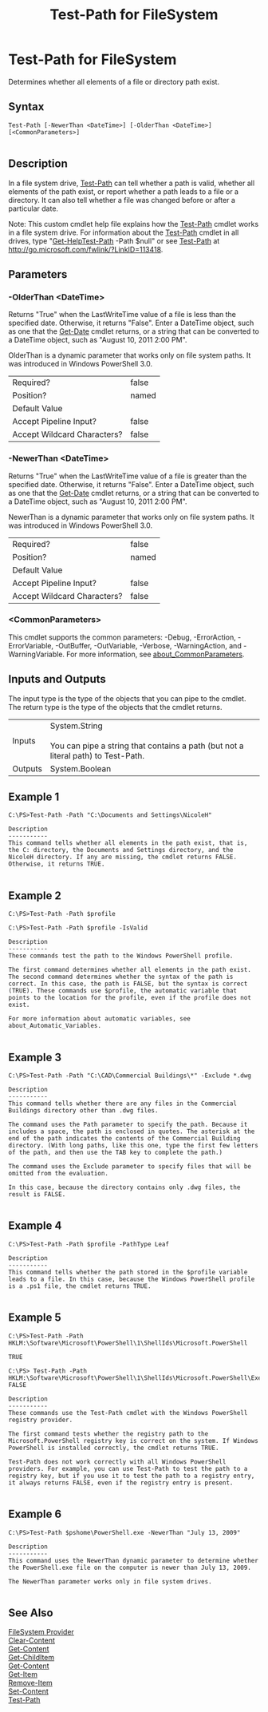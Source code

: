 ﻿---
title: "Test-Path for FileSystem"
ms.custom: na
ms.date: 09/30/2014
ms.reviewer: na
ms.suite: na
ms.tgt_pltfrm: na
ms.topic: article
applies_to: 
  - Windows PowerShell 4.0
  - Windows PowerShell 5.0
  - Windows PowerShell 3.0
  - Windows PowerShell 2.0
caps.latest.revision: 10
manager: stevenka
---
# Test-Path for FileSystem
Determines whether all elements of a file or directory path exist.  
  
## Syntax  
  
```  
Test-Path [-NewerThan <DateTime>] [-OlderThan <DateTime>] [<CommonParameters>]  
  
```  
  
## Description  
 In a file system drive, [Test-Path](..\..\..\Microsoft.PowerShell.Management\Test-Path.md) can tell whether a path is valid, whether all elements of the path exist, or report whether a path leads to a file or a directory. It can also tell whether a file was changed before or after a particular date.  
  
 Note: This custom cmdlet help file explains how the [Test-Path](..\..\..\Microsoft.PowerShell.Management\Test-Path.md) cmdlet works in a file system drive. For information about the [Test-Path](..\..\..\Microsoft.PowerShell.Management\Test-Path.md) cmdlet in all drives, type "[Get-Help](..\..\Get-Help.md)[Test-Path](..\..\..\Microsoft.PowerShell.Management\Test-Path.md) -Path $null" or see [Test-Path](..\..\..\Microsoft.PowerShell.Management\Test-Path.md) at http://go.microsoft.com/fwlink/?LinkID=113418.  
  
## Parameters  
  
### -OlderThan <DateTime\>  
 Returns "True" when the LastWriteTime value of a file is less than the specified date. Otherwise, it returns "False". Enter a DateTime object, such as one that the [Get-Date](..\..\..\Microsoft.PowerShell.Utility\Get-Date.md) cmdlet returns, or a string that can be converted to a DateTime object, such as "August 10, 2011 2:00 PM".  
  
 OlderThan is a dynamic parameter that works only on file system paths. It was introduced in Windows PowerShell 3.0.  
  
|||  
|-|-|  
|Required?|false|  
|Position?|named|  
|Default Value||  
|Accept Pipeline Input?|false|  
|Accept Wildcard Characters?|false|  
  
### -NewerThan <DateTime\>  
 Returns "True" when the LastWriteTime value of a file is greater than the specified date. Otherwise, it returns "False". Enter a DateTime object, such as one that the [Get-Date](..\..\..\Microsoft.PowerShell.Utility\Get-Date.md) cmdlet returns, or a string that can be converted to a DateTime object, such as "August 10, 2011 2:00 PM".  
  
 NewerThan is a dynamic parameter that works only on file system paths. It was introduced in Windows PowerShell 3.0.  
  
|||  
|-|-|  
|Required?|false|  
|Position?|named|  
|Default Value||  
|Accept Pipeline Input?|false|  
|Accept Wildcard Characters?|false|  
  
### <CommonParameters\>  
 This cmdlet supports the common parameters: -Debug, -ErrorAction, -ErrorVariable, -OutBuffer, -OutVariable,  -Verbose, -WarningAction, and -WarningVariable. For more information, see [about_CommonParameters](..\..\About\about_CommonParameters.md).  
  
## Inputs and Outputs  
 The input type is the type of the objects that you can pipe to the cmdlet. The return type is the type of the objects that the cmdlet returns.  
  
|||  
|-|-|  
|Inputs|System.String<br /><br /> You can pipe a string that contains a path (but not a literal path) to Test-Path.|  
|Outputs|System.Boolean|  
  
## Example 1  
  
```  
C:\PS>Test-Path -Path "C:\Documents and Settings\NicoleH"  
  
Description  
-----------  
This command tells whether all elements in the path exist, that is, the C: directory, the Documents and Settings directory, and the NicoleH directory. If any are missing, the cmdlet returns FALSE. Otherwise, it returns TRUE.  
  
```  
  
## Example 2  
  
```  
C:\PS>Test-Path -Path $profile  
  
C:\PS>Test-Path -Path $profile -IsValid  
  
Description  
-----------  
These commands test the path to the Windows PowerShell profile.   
  
The first command determines whether all elements in the path exist. The second command determines whether the syntax of the path is correct. In this case, the path is FALSE, but the syntax is correct (TRUE). These commands use $profile, the automatic variable that points to the location for the profile, even if the profile does not exist.  
  
For more information about automatic variables, see about_Automatic_Variables.  
  
```  
  
## Example 3  
  
```  
C:\PS>Test-Path -Path "C:\CAD\Commercial Buildings\*" -Exclude *.dwg  
  
Description  
-----------  
This command tells whether there are any files in the Commercial Buildings directory other than .dwg files.   
  
The command uses the Path parameter to specify the path. Because it includes a space, the path is enclosed in quotes. The asterisk at the end of the path indicates the contents of the Commercial Building directory. (With long paths, like this one, type the first few letters of the path, and then use the TAB key to complete the path.)  
  
The command uses the Exclude parameter to specify files that will be omitted from the evaluation.   
  
In this case, because the directory contains only .dwg files, the result is FALSE.  
  
```  
  
## Example 4  
  
```  
C:\PS>Test-Path -Path $profile -PathType Leaf  
  
Description  
-----------  
This command tells whether the path stored in the $profile variable leads to a file. In this case, because the Windows PowerShell profile is a .ps1 file, the cmdlet returns TRUE.  
  
```  
  
## Example 5  
  
```  
C:\PS>Test-Path -Path HKLM:\Software\Microsoft\PowerShell\1\ShellIds\Microsoft.PowerShell  
  
TRUE  
  
C:\PS> Test-Path -Path HKLM:\Software\Microsoft\PowerShell\1\ShellIds\Microsoft.PowerShell\ExecutionPolicy  
FALSE  
  
Description  
-----------  
These commands use the Test-Path cmdlet with the Windows PowerShell registry provider.   
  
The first command tests whether the registry path to the Microsoft.PowerShell registry key is correct on the system. If Windows PowerShell is installed correctly, the cmdlet returns TRUE.  
  
Test-Path does not work correctly with all Windows PowerShell providers. For example, you can use Test-Path to test the path to a registry key, but if you use it to test the path to a registry entry, it always returns FALSE, even if the registry entry is present.  
  
```  
  
## Example 6  
  
```  
C:\PS>Test-Path $pshome\PowerShell.exe -NewerThan "July 13, 2009"  
  
Description  
-----------  
This command uses the NewerThan dynamic parameter to determine whether the PowerShell.exe file on the computer is newer than July 13, 2009.   
  
The NewerThan parameter works only in file system drives.  
  
```  
  
## See Also  
 [FileSystem Provider](..\FileSystem-Provider.md)   
 [Clear-Content](..\..\..\Microsoft.PowerShell.Management\Clear-Content.md)   
 [Get-Content](..\..\..\Microsoft.PowerShell.Management\Get-Content.md)   
 [Get-ChildItem](..\..\..\Microsoft.PowerShell.Management\Get-ChildItem.md)   
 [Get-Content](..\..\..\Microsoft.PowerShell.Management\Get-Content.md)   
 [Get-Item](..\..\..\Microsoft.PowerShell.Management\Get-Item.md)   
 [Remove-Item](..\..\..\Microsoft.PowerShell.Management\Remove-Item.md)   
 [Set-Content](..\..\..\Microsoft.PowerShell.Management\Set-Content.md)   
 [Test-Path](..\..\..\Microsoft.PowerShell.Management\Test-Path.md)

